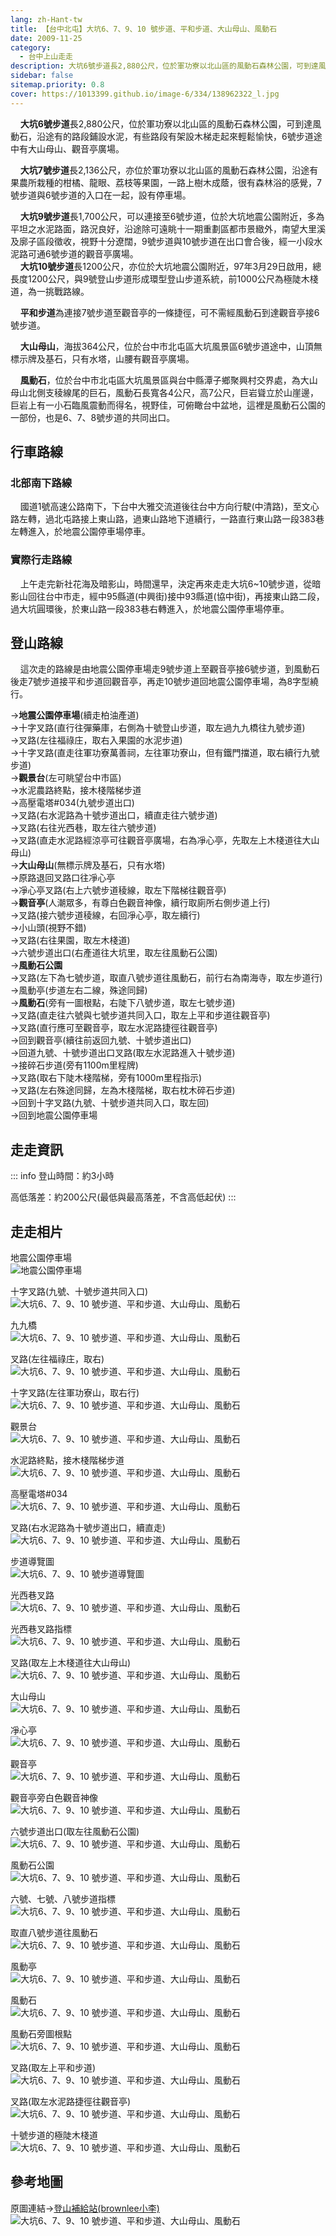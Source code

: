 ```yaml
---
lang: zh-Hant-tw
title: 【台中北屯】大坑6、7、9、10 號步道、平和步道、大山母山、風動石
date: 2009-11-25
category: 
  - 台中上山走走
description: 大坑6號步道長2,880公尺，位於軍功寮以北山區的風動石森林公園，可到達風動石，沿途有的路段鋪設水泥，有些路段有架設木梯，6號步道途中有大山母山、觀音亭廣場。大坑7號步道長2,136公尺，亦位於軍功寮以北山區的風動石森林公園，沿途有果農所栽種的柑橘、龍眼、荔枝等果園，7號與6號步道的入口在一起，設有停車場。
sidebar: false
sitemap.priority: 0.8
cover: https://1013399.github.io/image-6/334/138962322_l.jpg
---
```


    **大坑6號步道**長2,880公尺，位於軍功寮以北山區的風動石森林公園，可到達風動石，沿途有的路段鋪設水泥，有些路段有架設木梯走起來輕鬆愉快，6號步道途中有大山母山、觀音亭廣場。  

    **大坑7號步道**長2,136公尺，亦位於軍功寮以北山區的風動石森林公園，沿途有果農所栽種的柑橘、龍眼、荔枝等果園，一路上樹木成蔭，很有森林浴的感覺，7號步道與6號步道的入口在一起，設有停車場。  
<!-- more -->

    **大坑9號步道**長1,700公尺，可以連接至6號步道，位於大坑地震公園附近，多為平坦之水泥路面，路況良好，沿途除可遠眺十一期重劃區都市景緻外，南望大里溪及廓子區段徵收，視野十分遼闊，9號步道與10號步道在出口會合後，經一小段水泥路可通6號步道的觀音亭廣場。  
    **大坑10號步道**長1200公尺，亦位於大坑地震公園附近，97年3月29日啟用，總長度1200公尺，與9號登山步道形成環型登山步道系統，前1000公尺為極陡木棧道，為一挑戰路線。  

    **平和步道**為連接7號步道至觀音亭的一條捷徑，可不需經風動石到達觀音亭接6號步道。  

    **大山母山**，海拔364公尺，位於台中市北屯區大坑風景區6號步道途中，山頂無標示牌及基石，只有水塔，山腰有觀音亭廣場。  

    **風動石**，位於台中市北屯區大坑風景區與台中縣潭子鄉聚興村交界處，為大山母山北側支稜線尾的巨石，風動石長寬各4公尺，高7公尺，巨岩聳立於山崖邊，巨岩上有一小石臨風震動而得名，視野佳，可俯瞰台中盆地，這裡是風動石公園的一部份，也是6、7、8號步道的共同出口。

## 行車路線
### 北部南下路線  
    國道1號高速公路南下，下台中大雅交流道後往台中方向行駛(中清路)，至文心路左轉，過北屯路接上東山路，過東山路地下道續行，一路直行東山路一段383巷左轉進入，於地震公園停車場停車。  

### 實際行走路線
    上午走完新社花海及暗影山，時間還早，決定再來走走大坑6~10號步道，從暗影山回往台中市走，經中95縣道(中興街)接中93縣道(協中街)，再接東山路二段，過大坑圓環後，於東山路一段383巷右轉進入，於地震公園停車場停車。

## 登山路線
    這次走的路線是由地震公園停車場走9號步道上至觀音亭接6號步道，到風動石後走7號步道接平和步道回觀音亭，再走10號步道回地震公園停車場，為8字型繞行。 

→**地震公園停車場**(續走柏油產道)  
→十字叉路(直行往彈藥庫，右側為十號登山步道，取左過九九橋往九號步道)  
→叉路(左往福祿庄，取右入果園的水泥步道)  
→十字叉路(直走往軍功寮萬善祠，左往軍功寮山，但有鐵門擋道，取右續行九號步道)  
→**觀景台**(左可眺望台中市區)  
→水泥農路終點，接木棧階梯步道  
→高壓電塔#034(九號步道出口)  
→叉路(右水泥路為十號步道出口，續直走往六號步道)  
→叉路(右往光西巷，取左往六號步道)  
→叉路(直走水泥路經涼亭可往觀音亭廣場，右為凈心亭，先取左上木棧道往大山母山)  
→**大山母山**(無標示牌及基石，只有水塔)  
→原路退回叉路口往凈心亭  
→凈心亭叉路(右上六號步道稜線，取左下階梯往觀音亭)  
→**觀音亭**(人潮眾多，有尊白色觀音神像，續行取廁所右側步道上行)  
→叉路(接六號步道稜線，右回凈心亭，取左續行)  
→小山頭(視野不錯)  
→叉路(右往果園，取左木棧道)  
→六號步道出口(右產道往大坑里，取左往風動石公園)  
→**風動石公園**  
→叉路(左下為七號步道，取直八號步道往風動石，前行右為南海寺，取左步道行)  
→風動亭(步道左右二線，殊途同歸)  
→**風動石**(旁有一圖根點，右陡下八號步道，取左七號步道)  
→叉路(直走往六號與七號步道共同入口，取左上平和步道往觀音亭)  
→叉路(直行應可至觀音亭，取左水泥路捷徑往觀音亭)  
→回到觀音亭(續往前返回九號、十號步道出口)  
→回道九號、十號步道出口叉路(取左水泥路進入十號步道)  
→接碎石步道(旁有1100m里程牌)  
→叉路(取右下陡木棧階梯，旁有1000m里程指示)  
→叉路(左右殊途同歸，左為木棧階梯，取右枕木碎石步道)  
→回到十字叉路(九號、十號步道共同入口，取左回)  
→回到地震公園停車場


## 走走資訊
::: info
登山時間：約3小時

高低落差：約200公尺(最低與最高落差，不含高低起伏)
:::

## 走走相片
地震公園停車場  
![地震公園停車場](https://1013399.github.io/image-6/334/138962026_l.jpg)

十字叉路(九號、十號步道共同入口)  
![大坑6、7、9、10 號步道、平和步道、大山母山、風動石](https://1013399.github.io/image-6/334/138962036_l.jpg)

九九橋  
![大坑6、7、9、10 號步道、平和步道、大山母山、風動石](https://1013399.github.io/image-6/334/138962039_l.jpg)

叉路(左往福祿庄，取右)  
![大坑6、7、9、10 號步道、平和步道、大山母山、風動石](https://1013399.github.io/image-6/334/138962045_l.jpg)

十字叉路(左往軍功寮山，取右行)  
![大坑6、7、9、10 號步道、平和步道、大山母山、風動石](https://1013399.github.io/image-6/334/138962102_l.jpg)

觀景台  
![大坑6、7、9、10 號步道、平和步道、大山母山、風動石](https://1013399.github.io/image-6/334/138962120_l.jpg)

水泥路終點，接木棧階梯步道  
![大坑6、7、9、10 號步道、平和步道、大山母山、風動石](https://1013399.github.io/image-6/334/138962132_l.jpg)

高壓電塔#034  
![大坑6、7、9、10 號步道、平和步道、大山母山、風動石](https://1013399.github.io/image-6/334/138962144_l.jpg)

叉路(右水泥路為十號步道出口，續直走)  
![大坑6、7、9、10 號步道、平和步道、大山母山、風動石](https://1013399.github.io/image-6/334/138962155_l.jpg)

步道導覽圖  
![大坑6、7、9、10 號步道導覽圖](https://1013399.github.io/image-6/334/138962168_l.jpg)

光西巷叉路  
![大坑6、7、9、10 號步道、平和步道、大山母山、風動石](https://1013399.github.io/image-6/334/138962172_l.jpg)

光西巷叉路指標  
![大坑6、7、9、10 號步道、平和步道、大山母山、風動石](https://1013399.github.io/image-6/334/138962179_l.jpg)

叉路(取左上木棧道往大山母山)  
![大坑6、7、9、10 號步道、平和步道、大山母山、風動石](https://1013399.github.io/image-6/334/138962255_l.jpg)

大山母山  
![大坑6、7、9、10 號步道、平和步道、大山母山、風動石](https://1013399.github.io/image-6/334/138962184_l.jpg)

凈心亭  
![大坑6、7、9、10 號步道、平和步道、大山母山、風動石](https://1013399.github.io/image-6/334/138962270_l.jpg)

觀音亭  
![大坑6、7、9、10 號步道、平和步道、大山母山、風動石](https://1013399.github.io/image-6/334/138962316_l.jpg)

觀音亭旁白色觀音神像  
![大坑6、7、9、10 號步道、平和步道、大山母山、風動石](https://1013399.github.io/image-6/334/138962305_l.jpg)

六號步道出口(取左往風動石公園)  
![大坑6、7、9、10 號步道、平和步道、大山母山、風動石](https://1013399.github.io/image-6/334/138962322_l.jpg)

風動石公園  
![大坑6、7、9、10 號步道、平和步道、大山母山、風動石](https://1013399.github.io/image-6/334/138962399_l.jpg)

六號、七號、八號步道指標  
![大坑6、7、9、10 號步道、平和步道、大山母山、風動石](https://1013399.github.io/image-6/334/138962401_l.jpg)

取直八號步道往風動石  
![大坑6、7、9、10 號步道、平和步道、大山母山、風動石](https://1013399.github.io/image-6/334/138962408_l.jpg)

風動亭  
![大坑6、7、9、10 號步道、平和步道、大山母山、風動石](https://1013399.github.io/image-6/334/138962411_l.jpg)

風動石  
![大坑6、7、9、10 號步道、平和步道、大山母山、風動石](https://1013399.github.io/image-6/334/138962418_l.jpg)

風動石旁圖根點  
![大坑6、7、9、10 號步道、平和步道、大山母山、風動石](https://1013399.github.io/image-6/334/138962425_l.jpg)

叉路(取左上平和步道)  
![大坑6、7、9、10 號步道、平和步道、大山母山、風動石](https://1013399.github.io/image-6/334/138962429_l.jpg)

叉路(取左水泥路捷徑往觀音亭)  
![大坑6、7、9、10 號步道、平和步道、大山母山、風動石](https://1013399.github.io/image-6/334/138962433_l.jpg)

十號步道的極陡木棧道  
![大坑6、7、9、10 號步道、平和步道、大山母山、風動石](https://1013399.github.io/image-6/334/138962022_l.jpg)

## 參考地圖
原圖連結→[登山補給站(brownlee小李)](http://www.keepon.com.tw/ActiveSite/Article/One.asp?ArticleID=24335)  
![大坑6、7、9、10 號步道、平和步道、大山母山、風動石](https://1013399.github.io/image-6/334/138963085_l.jpg)